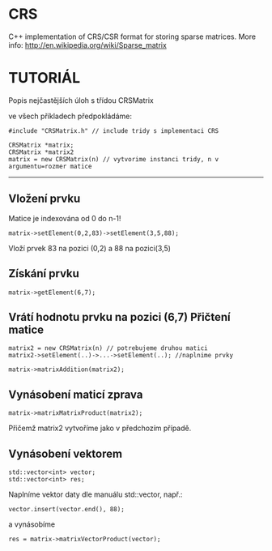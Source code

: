 CRS
===

C++ implementation of CRS/CSR format for storing sparse matrices. More info: http://en.wikipedia.org/wiki/Sparse_matrix




TUTORIÁL 
=====================================================================
Popis nejčastějších úloh s třídou CRSMatrix

ve všech příkladech předpokládáme:

	#include "CRSMatrix.h" // include tridy s implementaci CRS

	CRSMatrix *matrix; 
	CRSMatrix *matrix2
	matrix = new CRSMatrix(n) // vytvorime instanci tridy, n v argumentu=rozmer matice


*****************************************************

Vložení prvku
-----------
Matice je indexována od 0 do n-1!

	matrix->setElement(0,2,83)->setElement(3,5,88);

Vloží prvek 83 na pozici (0,2) a 88 na pozici(3,5)

Získání prvku
----------------
	
	matrix->getElement(6,7);

Vrátí hodnotu prvku na pozici (6,7)
Přičtení matice
---------------

	matrix2 = new CRSMatrix(n) // potrebujeme druhou matici
	matrix2->setElement(..)->...->setElement(..); //naplnime prvky

	matrix->matrixAddition(matrix2);


Vynásobení maticí zprava
-------------------

   	matrix->matrixMatrixProduct(matrix2);

Přičemž matrix2 vytvoříme jako v předchozím případě.

Vynásobení vektorem
--------------------

	std::vector<int> vector;
	std::vector<int> res;

Naplníme vektor daty dle manuálu std::vector, např.:

	vector.insert(vector.end(), 88); 

a vynásobíme

	res = matrix->matrixVectorProduct(vector);
